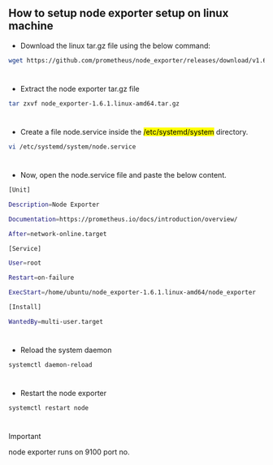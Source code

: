 ## How to setup node exporter setup on linux machine 

- Download the linux tar.gz file using the below command:
  
```bash
wget https://github.com/prometheus/node_exporter/releases/download/v1.6.1/node_exporter-1.6.1.linux-amd64.tar.gz
```
#
- Extract the node exporter tar.gz file
  
```bash
tar zxvf node_exporter-1.6.1.linux-amd64.tar.gz
```
#
- Create a file node.service inside the <mark>/etc/systemd/system</mark> directory.
  
```bash
vi /etc/systemd/system/node.service
```
# 
- Now, open the node.service file and paste the below content.
  
```bash
[Unit]

Description=Node Exporter

Documentation=https://prometheus.io/docs/introduction/overview/

After=network-online.target

[Service]

User=root

Restart=on-failure

ExecStart=/home/ubuntu/node_exporter-1.6.1.linux-amd64/node_exporter

[Install]

WantedBy=multi-user.target
```
#
- Reload the system daemon
  
```bash
systemctl daemon-reload
```
#
- Restart the node exporter

```bash
systemctl restart node
```
#
> [!Important]
> node exporter runs on 9100 port no.

